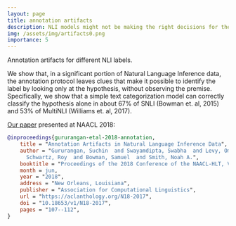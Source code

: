 ```yaml
---
layout: page
title: annotation artifacts
description: NLI models might not be making the right decisions for the right reasons.
img: /assets/img/artifacts0.png
importance: 5
---
```



<div class="row">
    <div class="col-sm mt-3 mt-md-0">
        <img class="img-fluid rounded z-depth-1" src="{{ '/assets/img/artifacts.png' | relative_url }}" alt="" title="artifacts"/>
    </div>
</div>
<div class="caption">
    Annotation artifacts for different NLI labels.
</div>

We show that, in a significant portion of Natural Language Inference data, the annotation protocol leaves clues that make it possible to identify the label by looking only at the hypothesis, without observing the premise. Specifically, we show that a simple text categorization model can correctly classify the hypothesis alone in about 67% of SNLI (Bowman et. al, 2015) and 53% of MultiNLI (Williams et. al, 2017).

[Our paper](https://aclanthology.org/N18-2017/) presented at NAACL 2018:
```bib
@inproceedings{gururangan-etal-2018-annotation,
    title = "Annotation Artifacts in Natural Language Inference Data",
    author = "Gururangan, Suchin  and Swayamdipta, Swabha  and Levy, Omer  and
      Schwartz, Roy  and Bowman, Samuel  and Smith, Noah A.",
    booktitle = "Proceedings of the 2018 Conference of the NAACL-HLT, Volume 2 (Short Papers)",
    month = jun,
    year = "2018",
    address = "New Orleans, Louisiana",
    publisher = "Association for Computational Linguistics",
    url = "https://aclanthology.org/N18-2017",
    doi = "10.18653/v1/N18-2017",
    pages = "107--112",
}
```
